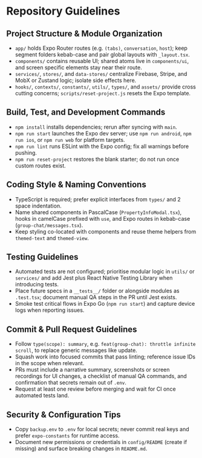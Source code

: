 ﻿# Repository Guidelines

## Project Structure & Module Organization
- `app/` holds Expo Router routes (e.g. `(tabs)`, `conversation`, `host`); keep segment folders kebab-case and pair global layouts with `_layout.tsx`.
- `components/` contains reusable UI; shared atoms live in `components/ui`, and screen specific elements stay near their route.
- `services/`, `stores/`, and `data-stores/` centralize Firebase, Stripe, and MobX or Zustand logic; isolate side effects here.
- `hooks/`, `contexts/`, `constants/`, `utils/`, `types/`, and `assets/` provide cross cutting concerns; `scripts/reset-project.js` resets the Expo template.

## Build, Test, and Development Commands
- `npm install` installs dependencies; rerun after syncing with `main`.
- `npm run start` launches the Expo dev server; use `npm run android`, `npm run ios`, or `npm run web` for platform targets.
- `npm run lint` runs ESLint with the Expo config; fix all warnings before pushing.
- `npm run reset-project` restores the blank starter; do not run once custom routes exist.

## Coding Style & Naming Conventions
- TypeScript is required; prefer explicit interfaces from `types/` and 2 space indentation.
- Name shared components in PascalCase (`PropertyInfoModal.tsx`), hooks in camelCase prefixed with `use`, and Expo routes in kebab-case (`group-chat/messages.tsx`).
- Keep styling co-located with components and reuse theme helpers from `themed-text` and `themed-view`.

## Testing Guidelines
- Automated tests are not configured; prioritise modular logic in `utils/` or `services/` and add Jest plus React Native Testing Library when introducing tests.
- Place future specs in a `__tests__/` folder or alongside modules as `.test.tsx`; document manual QA steps in the PR until Jest exists.
- Smoke test critical flows in Expo Go (`npm run start`) and capture device logs when reporting issues.

## Commit & Pull Request Guidelines
- Follow `type(scope): summary`, e.g. `feat(group-chat): throttle infinite scroll`, to replace generic messages like update.
- Squash work into focused commits that pass linting; reference issue IDs in the scope when relevant.
- PRs must include a narrative summary, screenshots or screen recordings for UI changes, a checklist of manual QA commands, and confirmation that secrets remain out of `.env`.
- Request at least one review before merging and wait for CI once automated tests land.

## Security & Configuration Tips
- Copy `backup.env` to `.env` for local secrets; never commit real keys and prefer `expo-constants` for runtime access.
- Document new permissions or credentials in `config/README` (create if missing) and surface breaking changes in `README.md`.
